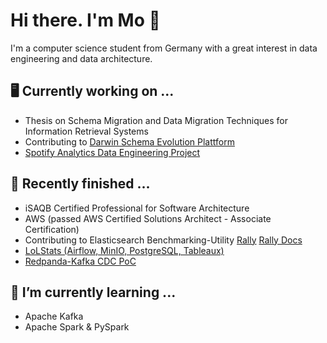 # Hi there. I'm Mo 👋
I'm a computer science student from Germany with a great interest in data engineering and data architecture.

## 🖥️ Currently working on ...
  * Thesis on Schema Migration and Data Migration Techniques for Information Retrieval Systems
  * Contributing to [Darwin Schema Evolution Plattform](https://ceur-ws.org/Vol-3135/dataplat_short3.pdf)
  * [Spotify Analytics Data Engineering Project](https://github.com/moboo/spotify-analytics)
## 🚀 Recently finished ...
  * iSAQB Certified Professional for Software Architecture
  * AWS (passed AWS Certified Solutions Architect - Associate Certification)
  * Contributing to Elasticsearch Benchmarking-Utility [Rally](https://github.com/elastic/rally) [Rally Docs](https://esrally.readthedocs.io/en/stable/)
  * [LoLStats (Airflow, MinIO, PostgreSQL, Tableaux)](https://github.com/MoBoo/LoLStats)
  * [Redpanda-Kafka CDC PoC](https://github.com/MoBoo/Kafka-RedPanda-Streams-Demo)
## 🌱 I’m currently learning ...
  * Apache Kafka
  * Apache Spark & PySpark

